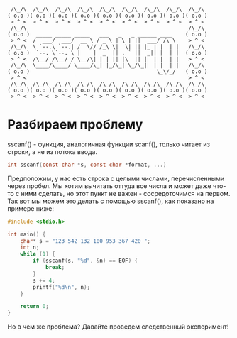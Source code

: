 ```
 /\_/\  /\_/\  /\_/\  /\_/\  /\_/\  /\_/\  /\_/\  /\_/\  /\_/\ 
( o.o )( o.o )( o.o )( o.o )( o.o )( o.o )( o.o )( o.o )( o.o )
 > ^ <  > ^ <  > ^ <  > ^ <  > ^ <  > ^ <  > ^ <  > ^ <  > ^ < 
 /\_/\                                                   /\_/\ 
( o.o )  _____ _____ _____   ___   _   _ ______ ____    ( o.o )
 > ^ <  /  ___/  ___/  __ \ / _ \ | \ | ||  ___/ /\ \    > ^ < 
 /\_/\  \ `--.\ `--.| /  \// /_\ \|  \| || |_ | |  | |   /\_/\ 
( o.o )  `--. \`--. \ |    |  _  || . ` ||  _|| |  | |  ( o.o )
 > ^ <  /\__/ /\__/ / \__/\| | | || |\  || |  | |  | |   > ^ < 
 /\_/\  \____/\____/ \____/\_| |_/\_| \_/\_|  | |  | |   /\_/\ 
( o.o )                                        \_\/_/   ( o.o )
 > ^ <                                                   > ^ < 
 /\_/\  /\_/\  /\_/\  /\_/\  /\_/\  /\_/\  /\_/\  /\_/\  /\_/\ 
( o.o )( o.o )( o.o )( o.o )( o.o )( o.o )( o.o )( o.o )( o.o )
 > ^ <  > ^ <  > ^ <  > ^ <  > ^ <  > ^ <  > ^ <  > ^ <  > ^ < 
```

# Разбираем проблему

sscanf() - функция, аналогичная функции scanf(), только читает из строки, а не из потока ввода.

```c
int sscanf(const char *s, const char *format, ...)
```

Предположим, у нас есть строка с целыми числами, перечисленными через пробел. Мы хотим вычитать оттуда все числа и может даже что-то с ними сделать, но этот пункт не важен - сосредоточимся на первом. Так вот мы можем это делать с помощью sscanf(), как показано на примере ниже:

```c
#include <stdio.h>

int main() {
    char* s = "123 542 132 100 953 367 420 ";
    int n;
    while (1) {
        if (sscanf(s, "%d", &n) == EOF) {
            break;
        }
        s += 4;
        printf("%d\n", n);
    }

    return 0;
}
```

Но в чем же проблема? Давайте проведем следственный эксперимент!